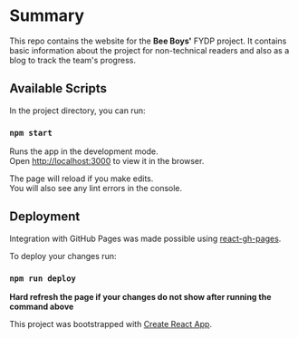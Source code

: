 # Summary

This repo contains the website for the **Bee Boys'** FYDP project. It contains basic information about the project for non-technical readers and also as a blog to track the team's progress.

## Available Scripts

In the project directory, you can run:

### `npm start`

Runs the app in the development mode.<br />
Open [http://localhost:3000](http://localhost:3000) to view it in the browser.

The page will reload if you make edits.<br />
You will also see any lint errors in the console.

## Deployment

Integration with GitHub Pages was made possible using [react-gh-pages](https://github.com/gitname/react-gh-pages).

To deploy your changes run:

### `npm run deploy`

**Hard refresh the page if your changes do not show after running the command above**

This project was bootstrapped with [Create React App](https://github.com/facebook/create-react-app).
